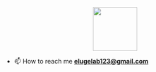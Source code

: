 <div id="header" align="center">
  <img src="https://disk.yandex.ru/i/A1nj9Y3oAmevCA" width="100"/>
</div>

- 📫 How to reach me **elugelab123@gmail.com**


